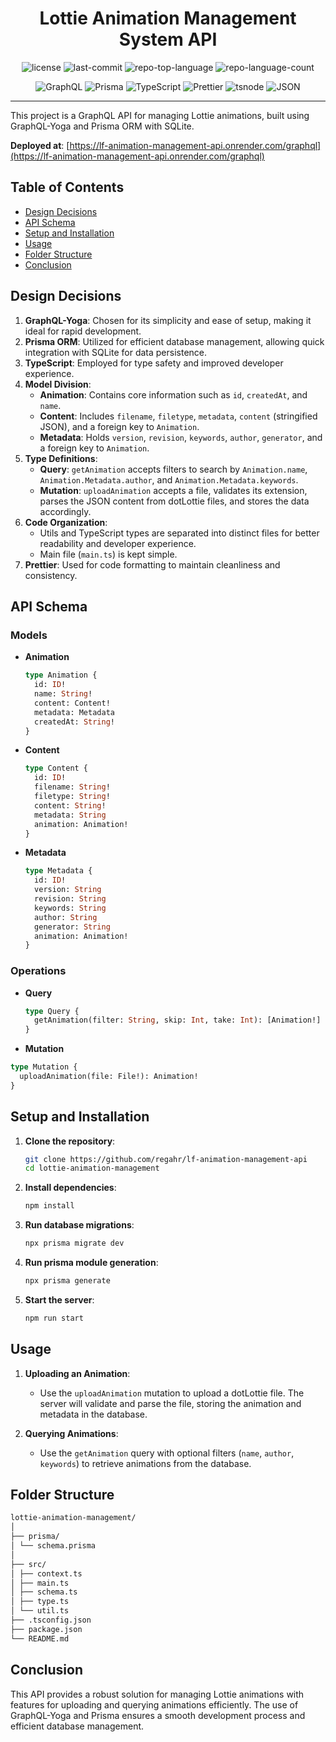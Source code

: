 <p align="center">
    <h1 align="center">Lottie Animation Management System API</h1>
</p>

<p align="center">
	<img src="https://img.shields.io/github/license/regahr/lf-animation-management-api?style=flat&color=0080ff" alt="license">
	<img src="https://img.shields.io/github/last-commit/regahr/lf-animation-management-api?style=flat&logo=git&logoColor=white&color=0080ff" alt="last-commit">
	<img src="https://img.shields.io/github/languages/top/regahr/lf-animation-management-api?style=flat&color=0080ff" alt="repo-top-language">
	<img src="https://img.shields.io/github/languages/count/regahr/lf-animation-management-api?style=flat&color=0080ff" alt="repo-language-count">
<p>
<p align="center">
	<img src="https://img.shields.io/badge/GraphQL-E10098.svg?style=flat&logo=GraphQL&logoColor=white" alt="GraphQL">
	<img src="https://img.shields.io/badge/Prisma-2D3748.svg?style=flat&logo=Prisma&logoColor=white" alt="Prisma">
	<img src="https://img.shields.io/badge/TypeScript-3178C6.svg?style=flat&logo=TypeScript&logoColor=white" alt="TypeScript">
	<img src="https://img.shields.io/badge/Prettier-F7B93E.svg?style=flat&logo=Prettier&logoColor=black" alt="Prettier">
	<img src="https://img.shields.io/badge/tsnode-3178C6.svg?style=flat&logo=ts-node&logoColor=white" alt="tsnode">
	<img src="https://img.shields.io/badge/JSON-000000.svg?style=flat&logo=JSON&logoColor=white" alt="JSON">
</p>
<hr>

This project is a GraphQL API for managing Lottie animations, built using GraphQL-Yoga and Prisma ORM with SQLite.

**Deployed at**: [https://lf-animation-management-api.onrender.com/graphql](https://lf-animation-management-api.onrender.com/graphql)

## Table of Contents

- [Design Decisions](#design-decisions)
- [API Schema](#api-schema)
- [Setup and Installation](#setup-and-installation)
- [Usage](#usage)
- [Folder Structure](#folder-structure)
- [Conclusion](#conclusion)

## Design Decisions

1. **GraphQL-Yoga**: Chosen for its simplicity and ease of setup, making it ideal for rapid development.
2. **Prisma ORM**: Utilized for efficient database management, allowing quick integration with SQLite for data persistence.
3. **TypeScript**: Employed for type safety and improved developer experience.
4. **Model Division**:
   - **Animation**: Contains core information such as `id`, `createdAt`, and `name`.
   - **Content**: Includes `filename`, `filetype`, `metadata`, `content` (stringified JSON), and a foreign key to `Animation`.
   - **Metadata**: Holds `version`, `revision`, `keywords`, `author`, `generator`, and a foreign key to `Animation`.
5. **Type Definitions**:
   - **Query**: `getAnimation` accepts filters to search by `Animation.name`, `Animation.Metadata.author`, and `Animation.Metadata.keywords`.
   - **Mutation**: `uploadAnimation` accepts a file, validates its extension, parses the JSON content from dotLottie files, and stores the data accordingly.
6. **Code Organization**:
   - Utils and TypeScript types are separated into distinct files for better readability and developer experience.
   - Main file (`main.ts`) is kept simple.
7. **Prettier**: Used for code formatting to maintain cleanliness and consistency.

## API Schema

### Models

- **Animation**

  ```graphql
  type Animation {
    id: ID!
    name: String!
    content: Content!
    metadata: Metadata
    createdAt: String!
  }
  ```

- **Content**

  ```graphql
  type Content {
    id: ID!
    filename: String!
    filetype: String!
    content: String!
    metadata: String
    animation: Animation!
  }
  ```

- **Metadata**
  ```graphql
  type Metadata {
    id: ID!
    version: String
    revision: String
    keywords: String
    author: String
    generator: String
    animation: Animation!
  }
  ```

### Operations

- **Query**

  ```graphql
  type Query {
    getAnimation(filter: String, skip: Int, take: Int): [Animation!]
  }
  ```

- **Mutation**

```graphql
type Mutation {
  uploadAnimation(file: File!): Animation!
}
```

## Setup and Installation

1. **Clone the repository**:

   ```sh
   git clone https://github.com/regahr/lf-animation-management-api
   cd lottie-animation-management
   ```

2. **Install dependencies**:

   ```sh
   npm install
   ```

3. **Run database migrations**:

   ```sh
   npx prisma migrate dev
   ```

4. **Run prisma module generation**:

   ```sh
   npx prisma generate
   ```

5. **Start the server**:

   ```sh
   npm run start
   ```

## Usage

1. **Uploading an Animation**:

   - Use the `uploadAnimation` mutation to upload a dotLottie file. The server will validate and parse the file, storing the animation and metadata in the database.

2. **Querying Animations**:
   - Use the `getAnimation` query with optional filters (`name`, `author`, `keywords`) to retrieve animations from the database.

## Folder Structure

```sh
lottie-animation-management/
│
├── prisma/
│ └── schema.prisma
│
├── src/
│ ├── context.ts
│ ├── main.ts
│ ├── schema.ts
│ ├── type.ts
│ └── util.ts
├── .tsconfig.json
├── package.json
└── README.md
```

## Conclusion

This API provides a robust solution for managing Lottie animations with features for uploading and querying animations efficiently. The use of GraphQL-Yoga and Prisma ensures a smooth development process and efficient database management.

